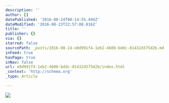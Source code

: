 ```yaml
---
description: ''
author: []
datePublished: '2016-08-24T00:14:55.494Z'
dateModified: '2016-08-23T22:57:08.816Z'
title: ''
publisher: {}
via: {}
starred: false
sourcePath: _posts/2016-08-24-e0d991f4-1eb2-4600-bddc-81432d375d2b.md
inFeed: true
hasPage: true
inNav: false
url: e0d991f4-1eb2-4600-bddc-81432d375d2b/index.html
_context: 'http://schema.org'
_type: Article

---
```

![](https://the-grid-user-content.s3-us-west-2.amazonaws.com/bfd016da-0e5a-473c-ba46-77083f0e97bd.jpg)